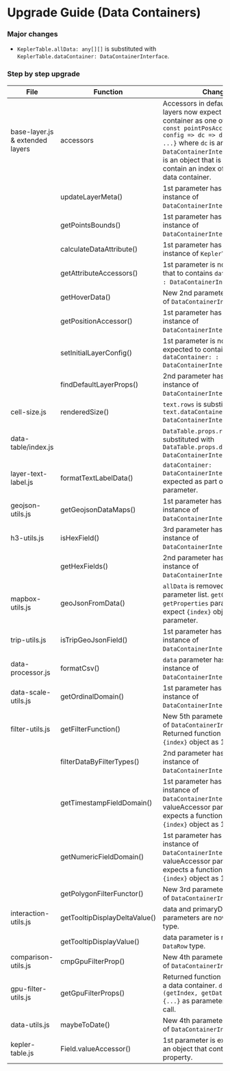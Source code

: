 # Upgrade Guide (Data Containers)

### Major changes
- `KeplerTable.allData: any[][]` is substituted with `KeplerTable.dataContainer: DataContainerInterface`.

### Step by step upgrade
| File | Function | Change |
| ---- | --- | --- |
| base-layer.js & extended layers | accessors | Accessors in default Kepler layers now expect a data container as one of parameters: ```const pointPosAccessor = config => dc => d => {return ...}``` where `dc` is an instance of `DataContainerInterface`, and `d` is an object that is expected to contain an index of a row in the data container. | 
|            | updateLayerMeta() | 1st parameter has to be an instance of `DataContainerInterface`. |
|            | getPointsBounds() | 1st parameter has to be an instance of `DataContainerInterface`. |
|            | calculateDataAttribute() | 1st parameter has to be an instance of `KeplerTable`. |
|            | getAttributeAccessors() | 1st parameter is now an object that to contains `dataContainer: : DataContainerInterface`. |
|            | getHoverData() |  New 2nd parameter, an instance of `DataContainerInterface`. |
|            | getPositionAccessor() | 1st parameter has to be an instance of `DataContainerInterface`. |
|            | setInitialLayerConfig() | 1st parameter is now object expected to contain `dataContainer: : DataContainerInterface`.  |
|            | findDefaultLayerProps() | 2nd parameter has to be an instance of `DataContainerInterface`.  |
| cell-size.js | renderedSize() | `text.rows` is substituted with `text.dataContainer: DataContainerInterface`. |
| data-table/index.js |  | `DataTable.props.rows` is substituted with `DataTable.props.dataContainer: DataContainerInterface`. |
| layer-text-label.js | formatTextLabelData() | `dataContainer: DataContainerInterface` is expected as part of the 1st parameter. |
| geojson-utils.js | getGeojsonDataMaps() | 1st parameter has to be an instance of `DataContainerInterface`. |
| h3-utils.js | isHexField() | 3rd parameter has to be an instance of `DataContainerInterface`. |
|             | getHexFields() | 2nd parameter has to be an instance of `DataContainerInterface`. |
| mapbox-utils.js | geoJsonFromData() | `allData` is removed from the parameter list. `getGeometry`, `getProperties` parameters expect `{index}` object as input parameter. |
| trip-utils.js | isTripGeoJsonField() | 1st parameter has to be an instance of `DataContainerInterface`. |
| data-processor.js | formatCsv() | `data` parameter has to be an instance of `DataContainerInterface`. |
| data-scale-utils.js | getOrdinalDomain() | 1st parameter has to be an instance of `DataContainerInterface`. |
| filter-utils.js | getFilterFunction() | New 5th parameter, an instance of `DataContainerInterface`. Returned function expects `{index}` object as 1st parameter.  |
|                 | filterDataByFilterTypes() | 2nd parameter has to be an instance of `DataContainerInterface`. |	
|                 | getTimestampFieldDomain() | 1st parameter has to be an instance of `DataContainerInterface`. valueAccessor parameter expects a function that accepts `{index}` object as 1st parameter. |		
|                 | getNumericFieldDomain() |	1st parameter has to be an instance of `DataContainerInterface`. valueAccessor parameter expects a function that accepts `{index}` object as 1st parameter. |
|                 | getPolygonFilterFunctor() | New 3rd parameter, an instance of `DataContainerInterface`. |
| interaction-utils.js | getTooltipDisplayDeltaValue() | data and primaryData parameters are now of `DataRow` type. |
|                      | getTooltipDisplayValue() | data parameter is now of `DataRow` type. |
| comparison-utils.js |	cmpGpuFilterProp() | New 4th parameter, an instance of `DataContainerInterface`. |
| gpu-filter-utils.js | getGpuFilterProps() | Returned function now expects a data container. ```dc => (getIndex, getData) => d => {...}``` as parameter to the first call. |
| data-utils.js | maybeToDate() | New 4th parameter, an instance of `DataContainerInterface`. |
| kepler-table.js | Field.valueAccessor() | 1st parameter is expected to be an object that contain index property. | 